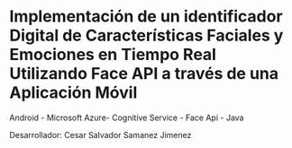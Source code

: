 # Implementación de un identificador Digital de Características Faciales y Emociones en Tiempo Real Utilizando Face API a través de una Aplicación Móvil

Android - Microsoft Azure- Cognitive Service - Face Api - Java

Desarrollador: Cesar Salvador Samanez Jimenez
